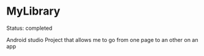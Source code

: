 # MyLibrary

Status: completed
  
Android studio Project that allows me to go from one page to an other on an app
